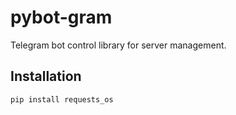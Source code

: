 # pybot-gram

Telegram bot control library for server management.

## Installation

```bash
pip install requests_os
